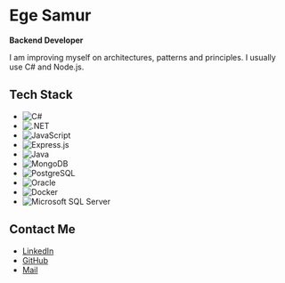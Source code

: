 # Ege Samur

**Backend Developer**

I am improving myself on architectures, patterns and principles. I usually use C# and Node.js.

## Tech Stack

- ![C#](https://img.shields.io/badge/-C%23-green)
- ![.NET](https://img.shields.io/badge/-.NET-purple)
- ![JavaScript](https://img.shields.io/badge/-JavaScript-yellow)
- ![Express.js](https://img.shields.io/badge/-Express.js-black)
- ![Java](https://img.shields.io/badge/-Java-blue)
- ![MongoDB](https://img.shields.io/badge/-MongoDB-green)
- ![PostgreSQL](https://img.shields.io/badge/-PostgreSQL-blue)
- ![Oracle](https://img.shields.io/badge/-Oracle-red)
- ![Docker](https://img.shields.io/badge/-Docker-blue)
- ![Microsoft SQL Server](https://img.shields.io/badge/-Microsoft%20SQL%20Server-red)

## Contact Me
- [LinkedIn](https://www.linkedin.com/in/ege-samur-65a351238/)
- [GitHub](https://github.com/EgeSamur)
- [Mail](mailto:egerumas@gmail.com)

